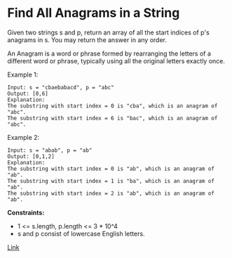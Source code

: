 # Find All Anagrams in a String

Given two strings s and p, return an array of all the start indices of p's anagrams in s. You may return the answer in
any order.

An Anagram is a word or phrase formed by rearranging the letters of a different word or phrase, typically using all the
original letters exactly once.

Example 1:

```
Input: s = "cbaebabacd", p = "abc"
Output: [0,6]
Explanation:
The substring with start index = 0 is "cba", which is an anagram of "abc".
The substring with start index = 6 is "bac", which is an anagram of "abc".
```

Example 2:

```
Input: s = "abab", p = "ab"
Output: [0,1,2]
Explanation:
The substring with start index = 0 is "ab", which is an anagram of "ab".
The substring with start index = 1 is "ba", which is an anagram of "ab".
The substring with start index = 2 is "ab", which is an anagram of "ab".
```

**Constraints:**

- 1 <= s.length, p.length <= 3 * 10^4
- s and p consist of lowercase English letters.

[Link](https://leetcode.com/problems/find-all-anagrams-in-a-string/)